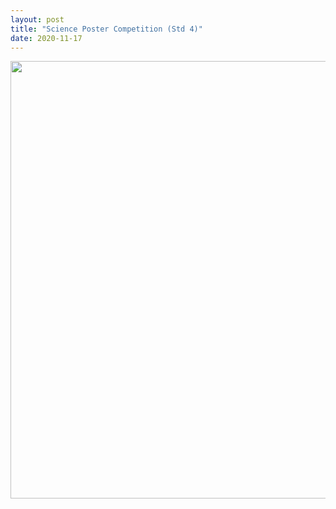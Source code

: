 ```yaml
---
layout: post
title: "Science Poster Competition (Std 4)"
date: 2020-11-17
---
```



<center>
    <img src="{{ '/assets/img/new poster.jpg'}}" width="700px" alt=""> 
</center>
    
